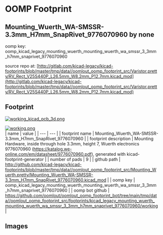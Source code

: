 # OOMP Footprint  
## Mounting_Wuerth_WA-SMSSR-3.3mm_H7mm_SnapRivet_9776070960  by none  
  
oomp key: oomp_kicad_legacy_mounting_wuerth_mounting_wuerth_wa_smssr_3_3mm_h7mm_snaprivet_9776070960  
  
source repo at: [http://gitlab.com/kicad-legacy/kicad-footprints/blob/master/tmp/data//oomlout_oomp_footprint_src/Varistor.pretty/RV_Rect_V25S440P_L26.5mm_W8.2mm_P12.7mm.kicad_mod](http://gitlab.com/kicad-legacy/kicad-footprints/blob/master/tmp/data//oomlout_oomp_footprint_src/Varistor.pretty/RV_Rect_V25S440P_L26.5mm_W8.2mm_P12.7mm.kicad_mod)  
## Footprint  
  
[![working_kicad_pcb_3d.png](working_kicad_pcb_3d_600.png)](working_kicad_pcb_3d.png)  
  
[![working.png](working_600.png)](working.png)  
| name | value | 
| --- | --- | 
| footprint name | Mounting_Wuerth_WA-SMSSR-3.3mm_H7mm_SnapRivet_9776070960 | 
| footprint description | Mounting Hardware, inside through hole 3.3mm, height 7, Wuerth electronics 9776070960 (https://katalog.we-online.com/em/datasheet/9776070960.pdf), generated with kicad-footprint-generator | 
| number of pads | 9 | 
| github path | http://github.com/kicad-legacy/kicad-footprints/blob/master/tmp/data//oomlout_oomp_footprint_src/Mounting_Wuerth.pretty/Mounting_Wuerth_WA-SMSSR-3.3mm_H7mm_SnapRivet_9776070960.kicad_mod | 
| oomp key | oomp_kicad_legacy_mounting_wuerth_mounting_wuerth_wa_smssr_3_3mm_h7mm_snaprivet_9776070960 | 
| oomp bot github | https://github.com/oomlout/oomlout_oomp_footprint_bot/tree/main/tmp/data//oomlout_oomp_footprint_src/footprints/kicad_legacy_mounting_wuerth_mounting_wuerth_wa_smssr_3_3mm_h7mm_snaprivet_9776070960/working | 
## Images  
